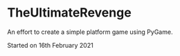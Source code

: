 # TheUltimateRevenge

An effort to create a simple platform game using PyGame.

Started on 16th February 2021

